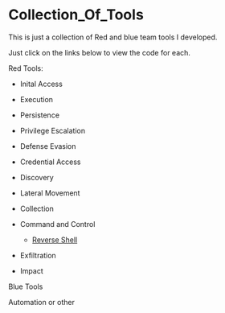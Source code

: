 # Collection_Of_Tools
This is just a collection of Red and blue team tools I developed.


Just click on the links below to view the code for each.

Red Tools:
* Inital Access

* Execution

* Persistence

* Privilege Escalation

* Defense Evasion

* Credential Access

* Discovery

* Lateral Movement

* Collection

* Command and Control
  * [Reverse Shell](https://github.com/APT-0/Collection_Of_Tools/blob/master/simplereversecommandshell.py)
 
* Exfiltration

* Impact

Blue Tools



Automation or other

